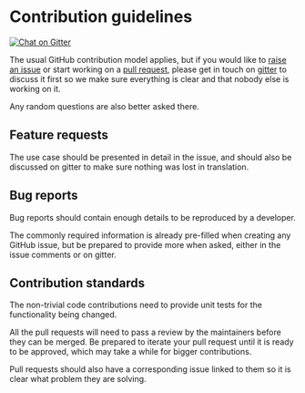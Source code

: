 # Contribution guidelines #

[![Chat on Gitter](https://badges.gitter.im/cristim/autospotting.svg)](https://gitter.im/cristim/autospotting?utm_source=badge&utm_medium=badge&utm_campaign=pr-badge)

The usual GitHub contribution model applies, but if you would like to [raise an
issue](https://github.com/cristim/autospotting/issues/new) or start working on a
[pull request](https://github.com/cristim/autospotting/pulls), please get in
touch on [gitter](https://gitter.im/cristim/autospotting) to discuss it first so
we make sure everything is clear and that nobody else is working on it.

Any random questions are also better asked there.

## Feature requests ##

The use case should be presented in detail in the issue, and should also
be discussed on gitter to make sure nothing was lost in translation.

## Bug reports ##

Bug reports should contain enough details to be reproduced by a developer.

The commonly required information is already pre-filled when creating any GitHub
issue, but be prepared to provide more when asked, either in the issue comments
or on gitter.

## Contribution standards ##

The non-trivial code contributions need to provide unit tests for the
functionality being changed.

All the pull requests will need to pass a review by the maintainers before they
can be merged. Be prepared to iterate your pull request until it is ready to be
approved, which may take a while for bigger contributions.

Pull requests should also have a corresponding issue linked to them so it is
clear what problem they are solving.
